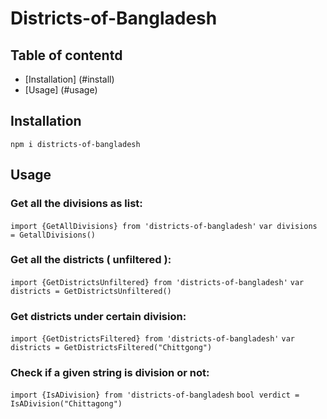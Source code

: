 # Districts-of-Bangladesh

## Table of contentd

- [Installation] (#install)
- [Usage] (#usage)

## Installation

`npm i districts-of-bangladesh`

## Usage

### Get all the divisions as list:

`import {GetAllDivisions} from 'districts-of-bangladesh'`
`var divisions = GetallDivisions()`

### Get all the districts ( unfiltered ):

`import {GetDistrictsUnfiltered} from 'districts-of-bangladesh'`
`var districts = GetDistrictsUnfiltered()`

### Get districts under certain division:

`import {GetDistrictsFiltered} from 'districts-of-bangladesh'`
`var districts = GetDistrictsFiltered("Chittgong")`

### Check if a given string is division or not:

`import {IsADivision} from 'districts-of-bangladesh`
`bool verdict = IsADivision("Chittagong")`
